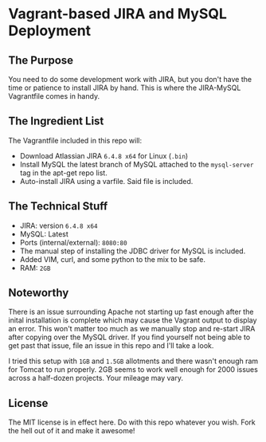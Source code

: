 # Vagrant-based JIRA and MySQL Deployment

## The Purpose

You need to do some development work with JIRA, but you don't have the time or patience to install JIRA by hand. 
This is where the JIRA-MySQL Vagrantfile comes in handy. 

## The Ingredient List

The Vagrantfile included in this repo will:

- Download Atlassian JIRA `6.4.8 x64` for Linux (`.bin`)
- Install MySQL the latest branch of MySQL attached to the `mysql-server` tag in the apt-get repo list.
- Auto-install JIRA using a varfile. Said file is included.

## The Technical Stuff

- JIRA: version `6.4.8 x64`
- MySQL: Latest
- Ports (internal/external): `8080:80`
- The manual step of installing the JDBC driver for MySQL is included.
- Added VIM, curl, and some python to the mix to be safe.
- RAM: `2GB`

## Noteworthy

There is an issue surrounding Apache not starting up fast enough after the inital installation is complete which may cause the Vagrant output to display an error. This won't matter too much as we manually stop and re-start JIRA after copying over the MySQL driver.
If you find yourself not being able to get past that issue, file an issue in this repo and I'll take a look. 

I tried this setup with `1GB` and `1.5GB` allotments and there wasn't enough ram for Tomcat to run properly. 2GB seems to work well enough for 2000 issues across a half-dozen projects. Your mileage may vary.

## License

The MIT license is in effect here. Do with this repo whatever you wish. Fork the hell out of it and make it awesome!
